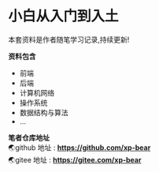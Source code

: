 # 小白从入门到入土

本套资料是作者随笔学习记录,持续更新!

**资料包含**

- 前端
- 后端
- 计算机网络
- 操作系统
- 数据结构与算法
- ...

**笔者仓库地址**<br/>
:earth_asia:github 地址 : **https://github.com/xp-bear** <br/>
:earth_asia:gitee 地址 : **https://gitee.com/xp-bear**
